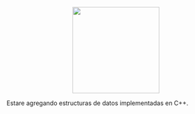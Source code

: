 <p align="center">
<img src=https://cdn.pixabay.com/photo/2016/03/31/21/18/paperwork-1296324_960_720.png width="200">
  <p>Estare agregando estructuras de datos implementadas en C++.</p>
</p>



